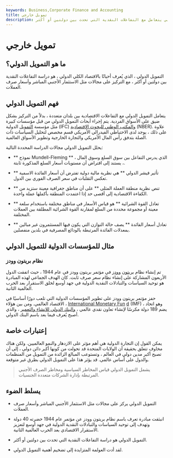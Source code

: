 ```yaml
---
keywords: Business,Corporate Finance and Accounting
title: تمويل خارجي
description: التمويل الدولي هو قسم من الاقتصاد المالي يتعامل مع التفاعلات النقدية التي تحدث بين دولتين أو أكثر.
---
```


# تمويل خارجي
## ما هو التمويل الدولي؟

التمويل الدولي ، الذي يُعرف أحيانًا بالاقتصاد الكلي الدولي ، هو دراسة التفاعلات النقدية بين دولتين أو أكثر ، مع التركيز على مجالات مثل الاستثمار الأجنبي المباشر وأسعار صرف العملات.

## فهم التمويل الدولي

يتعامل التمويل الدولي مع التفاعلات الاقتصادية بين بلدان متعددة ، بدلاً من التركيز بشكل ضيق على الأسواق الفردية. يتم إجراء أبحاث التمويل الدولي من قبل مؤسسات كبيرة مثل مؤسسة [التمويل](/international-finance-corporation) الدولية (IFC) [والمكتب الوطني للبحوث الاقتصادية](/nber) (NBER). علاوة على ذلك ، يوجد لدى الاحتياطي الفيدرالي الأمريكي قسم مخصص لتحليل السياسات ذات الصلة بتدفق رأس المال الأمريكي والتجارة الخارجية وتطوير الأسواق العالمية.

يحلل التمويل الدولي مجالات الدراسة المحددة التالية:

- ** نموذج Mundell-Fleming ** ، الذي يدرس التفاعل بين سوق السلع وسوق المال ، يستند إلى افتراض أن مستويات أسعار السلع المذكورة ثابتة.

- ** تأثير فيشر الدولي ** هي نظرية مالية دولية تفترض أن أسعار الفائدة الاسمية تعكس التقلبات في سعر الصرف الفوري بين الدول.

- ** تنص نظرية منطقة العملة المثلى ** على أن مناطق جغرافية معينة ستزيد من الكفاءة الاقتصادية إلى أقصى حد إذا اعتمدت المنطقة بأكملها عملة واحدة.

- ** تعادل القوة الشرائية ** هو قياس الأسعار في مناطق مختلفة باستخدام سلعة معينة أو مجموعة محددة من السلع لمقارنة القوة الشرائية المطلقة بين العملات المختلفة.

- ** تعادل أسعار الفائدة ** يصف حالة التوازن التي يكون فيها المستثمرون غير مبالين بمعدلات الفائدة المرتبطة بالودائع المصرفية في بلدين منفصلين.

## مثال للمؤسسات الدولية للتمويل الدولي

### نظام بريتون وودز

تم إنشاء نظام [بريتون](/brettonwoodsagreement) [وودز](/brettonwoodsagreement) في مؤتمر بريتون وودز في عام 1944 ، حيث اتفقت الدول الأربعون المشاركة على إنشاء نظام سعر صرف ثابت. كان الهدف الجماعي لهذه المبادرة هو توحيد السياسات والتبادلات النقدية الدولية في جهد أوسع لخلق الاستقرار بعد الحرب العالمية الثانية.

حفز مؤتمر بريتون وودز على تطوير المؤسسات الدولية التي تلعب دورًا أساسيًا في الاقتصاد العالمي. ومن بين هؤلاء ، [International Monetary Fun](/imf) [d](/imf) (IMF) ، وهو اتحاد يضم 189 دولة مكرسًا لإنشاء تعاون نقدي عالمي ، [والبنك الدولي للإنشاء والتعمير](/international-bank-of-reconstruction-and-development) ، والذي أصبح يُعرف فيما بعد باسم البنك الدولي.

## إعتبارات خاصة

يمكن القول إن التجارة الدولية هي أهم مؤثر على الازدهار والنمو العالميين. ولكن هناك مخاوف تتعلق بحقيقة أن الولايات المتحدة قد تحولت من كونها أكبر دائن دولي ، إلى أن تصبح أكبر مدين دولي في العالم ، وتستوعب المبالغ الزائدة من التمويل من المنظمات والدول على أساس عالمي. قد يؤثر هذا على التمويل الدولي بطرق غير متوقعة.

> يشمل التمويل الدولي قياس المخاطر السياسية ومخاطر الصرف الأجنبي المرتبطة بإدارة الشركات متعددة الجنسيات.

>

## يسلط الضوء

- التمويل الدولي يركز على مجالات مثل الاستثمار الأجنبي المباشر وأسعار صرف العملات.

- انبثقت مبادرة تعرف باسم نظام بريتون وودز عن مؤتمر عام 1944 حضرته 40 دولة وتهدف إلى توحيد السياسات والتبادلات النقدية الدولية في جهد أوسع لتعزيز الاستقرار الاقتصادي بعد الحرب العالمية الثانية.

- التمويل الدولي هو دراسة التفاعلات النقدية التي تحدث بين دولتين أو أكثر.

- لقد أدت العولمة المتزايدة إلى تضخيم أهمية التمويل الدولي.

